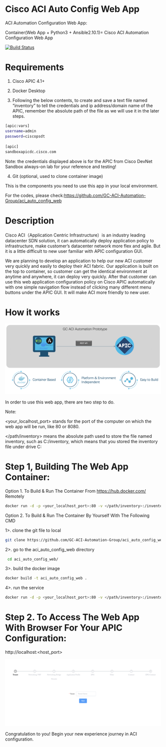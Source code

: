 Cisco ACI Auto Config Web App
===

ACI Automation Configuration Web App:

Container(Web App + Python3 + Ansible2.10.1)= Cisco ACI Automation Configuration Web App

[![Build Status](https://travis-ci.com/GC-ACI-Automation-Group/aci_auto_config_web.svg?branch=main)](https://travis-ci.com/GC-ACI-Automation-Group/aci_auto_config_web)

Requirements
===

1. Cisco APIC 4.1+

2. Docker Desktop

3. Following the below contents, to create and save a text file named “inventory” to tell the credentials and ip address/domain name of the APIC, remember the absolute path of the file as we will use it in the later steps.

```bash
[apic:vars]
username=admin
password=ciscopsdt

[apic]
sandboxapicdc.cisco.com
```
Note: the credentials displayed above is for the APIC from Cisco DevNet Sandbox always-on lab for your reference and testing!

4. Git (optional, used to clone container image)

This is the components you need to use this app in your local environment.

For the codes, please check:https://github.com/GC-ACI-Automation-Group/aci_auto_config_web


Description
===

Cisco ACI（Application Centric Infrastructure）is an industry leading datacenter SDN solution, it can automatically deploy application policy to infrastructure, make customer’s datacenter network more flex and agile. But it is a little difficult to new user familiar with APIC configuration GUI.

We are planning to develop an application to help our new ACI customer very quickly and easily to deploy their ACI fabric. Our application is built on the top to container, so customer can get the identical environment at anytime and anywhere, it can deploy very quickly. After that customer can use this web application configuration policy on Cisco APIC automatically with one simple navigation flow instead of clicking many different menu buttons under the APIC GUI. It will make ACI more friendly to new user.

How it works
===

![prototype topology](images/prototype_topology_new.png)

In order to use this web app, there are two step to do. 

Note:  

   <your_localhost_port> stands for the port of the computer on which the web app will be run, like 80 or 8080.
   
   </path/inventory> means the absolute path used to store the file named inventory, such as C:/inventory, which means that you stored the inventory file under drive C:

Step 1, Building The Web App Container:
===

 Option 1. To Build & Run The Container From https://hub.docker.com/ Remotely
 

 ```bash
 docker run -d -p <your_localhost_port>:80 -v </path/inventory>:/inventory jinyuansi/aci_auto_config_web
 ```

 Option 2. To Build & Run The Container By Yourself With The Following CMD


 1>. clone the git file to local 

 ```bash
 git clone https://github.com/GC-ACI-Automation-Group/aci_auto_config_web.git
 ```

 2>. go to the aci_auto_config_web directory

 ```bash
  cd aci_auto_config_web/
```

 3>. build the docker image

 ```bash
 docker build -t aci_auto_config_web .
 ```

 4>. run the service

 ```bash
 docker run -d -p <your_localhost_port>:80 -v </path/inventory>:/inventory aci_auto_config_web
 ```
 
Step 2. To Access The Web App With Browser For Your APIC Configuration:
===

http://localhost:<host_port>

![aci_auto_config_web](images/05_36_30.jpg)



Congratulation to you! Begin your new experience journey in ACI configuration.
